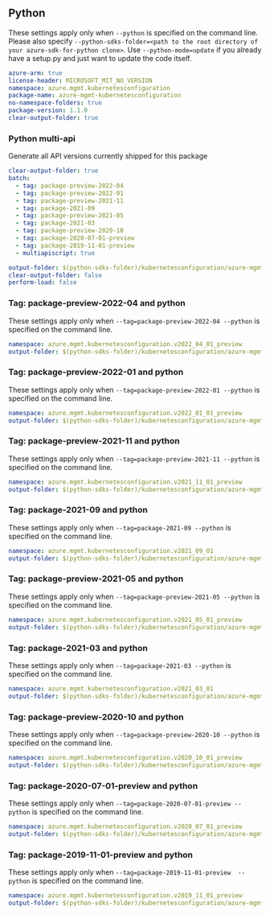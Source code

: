 ## Python

These settings apply only when `--python` is specified on the command line.
Please also specify `--python-sdks-folder=<path to the root directory of your azure-sdk-for-python clone>`.
Use `--python-mode=update` if you already have a setup.py and just want to update the code itself.

``` yaml $(python) && $(track2)
azure-arm: true
license-header: MICROSOFT_MIT_NO_VERSION
namespace: azure.mgmt.kubernetesconfiguration
package-name: azure-mgmt-kubernetesconfiguration
no-namespace-folders: true
package-version: 1.1.0
clear-output-folder: true
```

### Python multi-api

Generate all API versions currently shipped for this package

```yaml $(multiapi)
clear-output-folder: true
batch: 
  - tag: package-preview-2022-04
  - tag: package-preview-2022-01
  - tag: package-preview-2021-11
  - tag: package-2021-09
  - tag: package-preview-2021-05
  - tag: package-2021-03
  - tag: package-preview-2020-10
  - tag: package-2020-07-01-preview
  - tag: package-2019-11-01-preview
  - multiapiscript: true
```

``` yaml $(multiapiscript)
output-folder: $(python-sdks-folder)/kubernetesconfiguration/azure-mgmt-kubernetesconfiguration/azure/mgmt/kubernetesconfiguration/
clear-output-folder: false
perform-load: false
```

### Tag: package-preview-2022-04 and python

These settings apply only when `--tag=package-preview-2022-04 --python` is specified on the command line.

``` yaml $(tag) == 'package-preview-2022-04'
namespace: azure.mgmt.kubernetesconfiguration.v2022_04_01_preview
output-folder: $(python-sdks-folder)/kubernetesconfiguration/azure-mgmt-kubernetesconfiguration/azure/mgmt/kubernetesconfiguration/v2022_04_01_preview
```

### Tag: package-preview-2022-01 and python

These settings apply only when `--tag=package-preview-2022-01 --python` is specified on the command line.

``` yaml $(tag) == 'package-preview-2022-01'
namespace: azure.mgmt.kubernetesconfiguration.v2022_01_01_preview
output-folder: $(python-sdks-folder)/kubernetesconfiguration/azure-mgmt-kubernetesconfiguration/azure/mgmt/kubernetesconfiguration/v2022_01_01_preview
```

### Tag: package-preview-2021-11 and python

These settings apply only when `--tag=package-preview-2021-11 --python` is specified on the command line.

``` yaml $(tag) == 'package-preview-2021-11'
namespace: azure.mgmt.kubernetesconfiguration.v2021_11_01_preview
output-folder: $(python-sdks-folder)/kubernetesconfiguration/azure-mgmt-kubernetesconfiguration/azure/mgmt/kubernetesconfiguration/v2021_11_01_preview
```

### Tag: package-2021-09 and python

These settings apply only when `--tag=package-2021-09 --python` is specified on the command line.

``` yaml $(tag) == 'package-2021-09'
namespace: azure.mgmt.kubernetesconfiguration.v2021_09_01
output-folder: $(python-sdks-folder)/kubernetesconfiguration/azure-mgmt-kubernetesconfiguration/azure/mgmt/kubernetesconfiguration/v2021_09_01
```

### Tag: package-preview-2021-05 and python

These settings apply only when `--tag=package-preview-2021-05 --python` is specified on the command line.

``` yaml $(tag) == 'package-preview-2021-05'
namespace: azure.mgmt.kubernetesconfiguration.v2021_05_01_preview
output-folder: $(python-sdks-folder)/kubernetesconfiguration/azure-mgmt-kubernetesconfiguration/azure/mgmt/kubernetesconfiguration/v2021_05_01_preview
```

### Tag: package-2021-03 and python

These settings apply only when `--tag=package-2021-03 --python` is specified on the command line.

``` yaml $(tag) == 'package-2021-03'
namespace: azure.mgmt.kubernetesconfiguration.v2021_03_01
output-folder: $(python-sdks-folder)/kubernetesconfiguration/azure-mgmt-kubernetesconfiguration/azure/mgmt/kubernetesconfiguration/v2021_03_01
```

### Tag: package-preview-2020-10 and python

These settings apply only when `--tag=package-preview-2020-10 --python` is specified on the command line.

``` yaml $(tag) == 'package-preview-2020-10'
namespace: azure.mgmt.kubernetesconfiguration.v2020_10_01_preview
output-folder: $(python-sdks-folder)/kubernetesconfiguration/azure-mgmt-kubernetesconfiguration/azure/mgmt/kubernetesconfiguration/v2020_10_01_preview
```

### Tag: package-2020-07-01-preview and python

These settings apply only when `--tag=package-2020-07-01-preview --python` is specified on the command line.

``` yaml $(tag) == 'package-2020-07-01-preview'
namespace: azure.mgmt.kubernetesconfiguration.v2020_07_01_preview
output-folder: $(python-sdks-folder)/kubernetesconfiguration/azure-mgmt-kubernetesconfiguration/azure/mgmt/kubernetesconfiguration/v2020_07_01_preview
```

### Tag: package-2019-11-01-preview  and python

These settings apply only when `--tag=package-2019-11-01-preview  --python` is specified on the command line.

``` yaml $(tag) == 'package-2019-11-01-preview '
namespace: azure.mgmt.kubernetesconfiguration.v2019_11_01_preview
output-folder: $(python-sdks-folder)/kubernetesconfiguration/azure-mgmt-kubernetesconfiguration/azure/mgmt/kubernetesconfiguration/v2019_11_01_preview
```